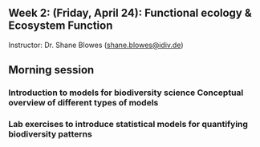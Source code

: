 ## Week 2: (Friday, April 24): Functional ecology & Ecosystem Function

Instructor: Dr. Shane Blowes (shane.blowes@idiv.de)

## Morning session
### Introduction to models for biodiversity science	Conceptual overview of different types of models

### Lab exercises to introduce statistical models for quantifying biodiversity patterns
